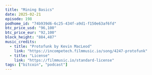 ```yaml
---
title: "Mining Basics"
date: 2025-02-21
episode: 198
podhome_id: "74b939d6-6c25-434f-a9d1-f150e63af6fd"
btc_price_usd: "96,100"
btc_price_eur: "92,100"
block_height: "884,487"
music_credits:
  - title: "Protofunk by Kevin MacLeod"
    link: "https://incompetech.filmmusic.io/song/4247-protofunk"
  - title: "License"
    link: "https://filmmusic.io/standard-license"
tags: ["bitcoin", "podcast"]
---
```

